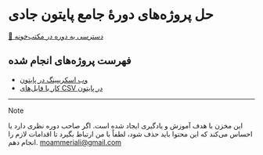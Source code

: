 # حل پروژه‌های دورهٔ جامع پایتون جادی

[🔗 دسترسی به دوره در مکتب‌خونه](https://maktabkhooneh.org/course/آموزش-برنامه-نویسی-با-پایتون-مقدماتی-mk346/)

## فهرست پروژه‌های انجام شده

+ [وب اسکریپینگ در پایتون](https://github.com/alimoameri/jadi-python-course-project-solutions/tree/main/13.Web-Scraping)
+ [کار با فایل‌های CSV در پایتون](https://github.com/alimoameri/jadi-python-course-project-solutions/tree/main/15.Working-With-Data-Files)

---
> [!NOTE]  
> این مخزن با هدف آموزش و یادگیری ایجاد شده است. اگر صاحب دوره نظری دارد یا احساس می‌کند که این محتوا باید حذف شود، لطفاً با من ارتباط بگیرد تا اقدامات لازم را انجام دهم. moammeriali@gmail.com
